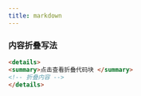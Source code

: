 ```yaml
---
title: markdown
---
```


### 内容折叠写法
```html
<details>
<summary>点击查看折叠代码块 </summary>
<!-- 折叠内容 -->
</details>
```